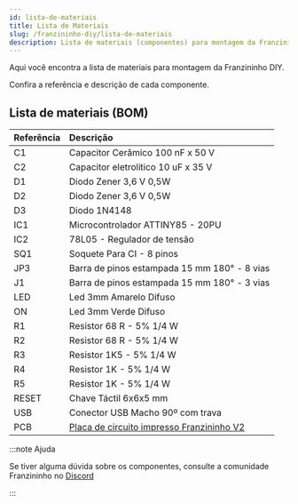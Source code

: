 ```yaml
---
id: lista-de-materiais
title: Lista de Materiais
slug: /franzininho-diy/lista-de-materiais
description: Lista de materiais (componentes) para montagem da Franzininho DIY
---
```


Aqui você encontra a lista de materiais para montagem da Franzininho DIY.

Confira a referência e descrição de cada componente.

## Lista de materiais \(BOM\)

| Referência | Descrição |
| :--- | :--- |
| C1 | Capacitor Cerâmico 100 nF x 50 V |
| C2 | Capacitor eletrolítico 10 uF x 35 V |
| D1 | Diodo Zener 3,6 V 0,5W |
| D2 | Diodo Zener 3,6 V 0,5W |
| D3 | Diodo  1N4148 |
| IC1 | Microcontrolador ATTINY85 - 20PU |
| IC2 | 78L05 - Regulador de tensão |
| SQ1 | Soquete Para CI - 8 pinos |
| JP3 | Barra de pinos estampada 15 mm 180° - 8 vias |
| J1 | Barra de pinos estampada 15 mm 180° - 3 vias |
| LED | Led 3mm Amarelo Difuso |
| ON | Led 3mm Verde Difuso |
| R1 | Resistor 68 R - 5% 1/4 W |
| R2 | Resistor 68 R - 5% 1/4 W |
| R3 | Resistor 1K5 - 5% 1/4 W |
| R4 | Resistor 1K - 5% 1/4 W |
| R5 | Resistor 1K - 5% 1/4 W |
| RESET | Chave Táctil 6x6x5 mm |
| USB | Conector USB Macho 90º com trava |
| PCB | [Placa de circuito impresso Franzininho V2](https://github.com/Franzininho/franzininho-diy-board) |

:::note Ajuda

Se tiver alguma dúvida sobre os componentes, consulte a comunidade Franzininho no [Discord](https://discord.gg/H5kENmWGaz)

:::
